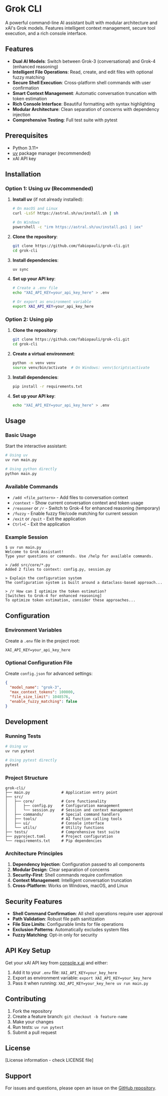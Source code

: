 # Grok CLI

A powerful command-line AI assistant built with modular architecture and xAI's Grok models. Features intelligent context management, secure tool execution, and a rich console interface.

## Features

- **Dual AI Models**: Switch between Grok-3 (conversational) and Grok-4 (enhanced reasoning)
- **Intelligent File Operations**: Read, create, and edit files with optional fuzzy matching
- **Secure Shell Execution**: Cross-platform shell commands with user confirmation
- **Smart Context Management**: Automatic conversation truncation with token estimation
- **Rich Console Interface**: Beautiful formatting with syntax highlighting
- **Modular Architecture**: Clean separation of concerns with dependency injection
- **Comprehensive Testing**: Full test suite with pytest

## Prerequisites

- Python 3.11+
- [uv](https://docs.astral.sh/uv/) package manager (recommended)
- xAI API key

## Installation

### Option 1: Using uv (Recommended)

1. **Install uv** (if not already installed):
   ```bash
   # On macOS and Linux
   curl -LsSf https://astral.sh/uv/install.sh | sh
   
   # On Windows
   powershell -c "irm https://astral.sh/uv/install.ps1 | iex"
   ```

2. **Clone the repository**:
   ```bash
   git clone https://github.com/fabiopauli/grok-cli.git
   cd grok-cli
   ```

3. **Install dependencies**:
   ```bash
   uv sync
   ```

4. **Set up your API key**:
   ```bash
   # Create a .env file
   echo "XAI_API_KEY=your_api_key_here" > .env
   
   # Or export as environment variable
   export XAI_API_KEY=your_api_key_here
   ```

### Option 2: Using pip

1. **Clone the repository**:
   ```bash
   git clone https://github.com/fabiopauli/grok-cli.git
   cd grok-cli
   ```

2. **Create a virtual environment**:
   ```bash
   python -m venv venv
   source venv/bin/activate  # On Windows: venv\Scripts\activate
   ```

3. **Install dependencies**:
   ```bash
   pip install -r requirements.txt
   ```

4. **Set up your API key**:
   ```bash
   echo "XAI_API_KEY=your_api_key_here" > .env
   ```

## Usage

### Basic Usage

Start the interactive assistant:

```bash
# Using uv
uv run main.py

# Using python directly
python main.py
```

### Available Commands

- `/add <file_pattern>` - Add files to conversation context
- `/context` - Show current conversation context and token usage
- `/reasoner` or `/r` - Switch to Grok-4 for enhanced reasoning (temporary)
- `/fuzzy` - Enable fuzzy file/code matching for current session
- `/exit` or `/quit` - Exit the application
- `Ctrl+C` - Exit the application

### Example Session

```
$ uv run main.py
Welcome to Grok Assistant!
Type your questions or commands. Use /help for available commands.

> /add src/core/*.py
Added 2 files to context: config.py, session.py

> Explain the configuration system
The configuration system is built around a dataclass-based approach...

> /r How can I optimize the token estimation?
[Switches to Grok-4 for enhanced reasoning]
To optimize token estimation, consider these approaches...
```

## Configuration

### Environment Variables

Create a `.env` file in the project root:

```env
XAI_API_KEY=your_api_key_here
```

### Optional Configuration File

Create `config.json` for advanced settings:

```json
{
  "model_name": "grok-3",
  "max_context_tokens": 100000,
  "file_size_limit": 1048576,
  "enable_fuzzy_matching": false
}
```

## Development

### Running Tests

```bash
# Using uv
uv run pytest

# Using pytest directly
pytest
```

### Project Structure

```
grok-cli/
├── main.py              # Application entry point
├── src/
│   ├── core/            # Core functionality
│   │   ├── config.py    # Configuration management
│   │   └── session.py   # Session and context management
│   ├── commands/        # Special command handlers
│   ├── tools/           # AI function calling tools
│   ├── ui/              # Console interface
│   └── utils/           # Utility functions
├── tests/               # Comprehensive test suite
├── pyproject.toml       # Project configuration
└── requirements.txt     # Pip dependencies
```

### Architecture Principles

1. **Dependency Injection**: Configuration passed to all components
2. **Modular Design**: Clear separation of concerns
3. **Security-First**: Shell commands require confirmation
4. **Context Management**: Intelligent conversation truncation
5. **Cross-Platform**: Works on Windows, macOS, and Linux

## Security Features

- **Shell Command Confirmation**: All shell operations require user approval
- **Path Validation**: Robust file path sanitization
- **File Size Limits**: Configurable limits for file operations
- **Exclusion Patterns**: Automatically excludes system files
- **Fuzzy Matching**: Opt-in only for security

## API Key Setup

Get your xAI API key from [console.x.ai](https://console.x.ai) and either:

1. Add it to your `.env` file: `XAI_API_KEY=your_key_here`
2. Export as environment variable: `export XAI_API_KEY=your_key_here`
3. Pass it when running: `XAI_API_KEY=your_key_here uv run main.py`

## Contributing

1. Fork the repository
2. Create a feature branch: `git checkout -b feature-name`
3. Make your changes
4. Run tests: `uv run pytest`
5. Submit a pull request

## License

[License information - check LICENSE file]

## Support

For issues and questions, please open an issue on the [GitHub repository](https://github.com/fabiopauli/grok-cli/issues).